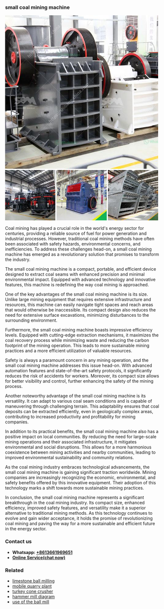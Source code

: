 <h3>small coal mining machine</h3><img src='1702950487.jpg' alt=''><p>Coal mining has played a crucial role in the world's energy sector for centuries, providing a reliable source of fuel for power generation and industrial processes. However, traditional coal mining methods have often been associated with safety hazards, environmental concerns, and inefficiencies. To address these challenges head-on, a small coal mining machine has emerged as a revolutionary solution that promises to transform the industry.</p><p>The small coal mining machine is a compact, portable, and efficient device designed to extract coal seams with enhanced precision and minimal environmental impact. Equipped with advanced technology and innovative features, this machine is redefining the way coal mining is approached.</p><p>One of the key advantages of the small coal mining machine is its size. Unlike large mining equipment that requires extensive infrastructure and resources, this machine can easily navigate tight spaces and reach areas that would otherwise be inaccessible. Its compact design also reduces the need for extensive surface excavations, minimizing disturbances to the surrounding environment.</p><p>Furthermore, the small coal mining machine boasts impressive efficiency levels. Equipped with cutting-edge extraction mechanisms, it maximizes the coal recovery process while minimizing waste and reducing the carbon footprint of the mining operation. This leads to more sustainable mining practices and a more efficient utilization of valuable resources.</p><p>Safety is always a paramount concern in any mining operation, and the small coal mining machine addresses this issue head-on. With advanced automation features and state-of-the-art safety protocols, it significantly reduces the risk of accidents for workers. Moreover, its compact size allows for better visibility and control, further enhancing the safety of the mining process.</p><p>Another noteworthy advantage of the small coal mining machine is its versatility. It can adapt to various coal seam conditions and is capable of maneuvering through challenging terrain. This adaptability ensures that coal deposits can be extracted efficiently, even in geologically complex areas, contributing to increased productivity and profitability for mining companies.</p><p>In addition to its practical benefits, the small coal mining machine also has a positive impact on local communities. By reducing the need for large-scale mining operations and their associated infrastructure, it mitigates environmental and social disruptions. This allows for a more harmonious coexistence between mining activities and nearby communities, leading to improved environmental sustainability and community relations.</p><p>As the coal mining industry embraces technological advancements, the small coal mining machine is gaining significant traction worldwide. Mining companies are increasingly recognizing the economic, environmental, and safety benefits offered by this innovative equipment. Their adoption of this technology marks a shift towards more sustainable mining practices.</p><p>In conclusion, the small coal mining machine represents a significant breakthrough in the coal mining industry. Its compact size, enhanced efficiency, improved safety features, and versatility make it a superior alternative to traditional mining methods. As this technology continues to evolve and gain wider acceptance, it holds the promise of revolutionizing coal mining and paving the way for a more sustainable and efficient future in the energy sector.</p><h3>Contact us</h3><ul><li><strong>Whatsapp:&nbsp;<a href="https://wa.me/8613661969651">+8613661969651</a></strong></li><li><a href="https://swt.shibang-china.com/?git&amp;zhl&amp;small coal mining machine"><strong>Online Service(chat now)</strong></a></li></ul><h3>Related</h3><ul><li><a href='limestone ball milling.md'>limestone ball milling</a></li><li><a href='mobile quarry plant.md'>mobile quarry plant</a></li><li><a href='turkey cone crusher.md'>turkey cone crusher</a></li><li><a href='hammer mill diagram.md'>hammer mill diagram</a></li><li><a href='use of the ball mill.md'>use of the ball mill</a></li></ul>